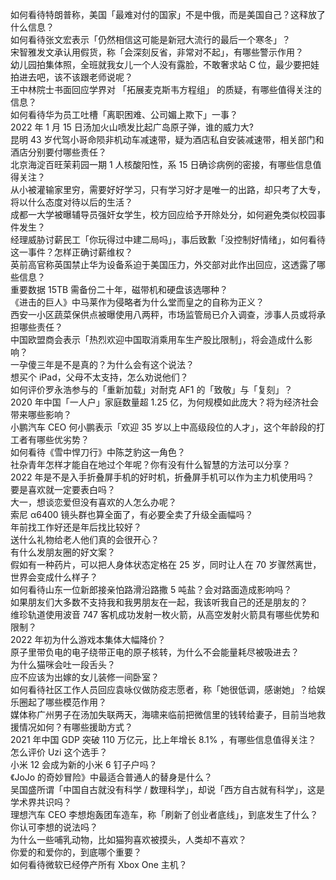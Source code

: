 如何看待特朗普称，美国「最难对付的国家」不是中俄，而是美国自己？这释放了什么信息？  
如何看待张文宏表示「仍然相信这可能是新冠大流行的最后一个寒冬」？  
宋智雅发文承认用假货，称「会深刻反省，非常对不起」，有哪些警示作用？  
幼儿园拍集体照，全班就我女儿一个人没有露脸，不敢奢求站 C 位，最少要把娃拍进去吧，该不该跟老师说呢？  
王中林院士书面回应学界对 「拓展麦克斯韦方程组」 的质疑，有哪些值得关注的信息？  
如何看待华为员工吐槽「离职困难、公司媚上欺下」一事？  
2022 年 1 月 15 日汤加火山喷发比起广岛原子弹，谁的威力大?  
昆明 43 岁代驾小哥命陨非机动车减速带，疑为酒店私自安装减速带，相关部门和酒店分别要付哪些责任？  
北京海淀百旺茉莉园一期 1 人核酸阳性，系 15 日确诊病例的密接，有哪些信息值得关注？  
从小被灌输家里穷，需要好好学习，只有学习好才是唯一的出路，却只考了大专，将以什么态度对待以后的生活？  
成都一大学被曝辅导员强奸女学生，校方回应给予开除处分，如何避免类似校园事件发生？  
经理威胁讨薪民工「你玩得过中建二局吗」，事后致歉「没控制好情绪」，如何看待这一事件？怎样正确讨薪维权？  
英前高官称英国禁止华为设备系迫于美国压力，外交部对此作出回应，这透露了哪些信息？  
重要数据 15TB 需备份二十年，磁带机和硬盘该选哪种？  
《进击的巨人》中马莱作为侵略者为什么堂而皇之的自称为正义？  
西安一小区蔬菜保供点被曝使用八两秤，市场监管局已介入调查，涉事人员或将承担哪些责任？  
中国欧盟商会表示「热烈欢迎中国取消乘用车生产股比限制」，将会造成什么影响？  
一孕傻三年是不是真的？为什么会有这个说法？  
想买个 iPad，父母不太支持，怎么劝说他们？  
如何评价罗永浩参与的「重新加载」对耐克 AF1 的「致敬」与「复刻」？  
2020 年中国「一人户」家庭数量超 1.25 亿，为何规模如此庞大？将为经济社会带来哪些影响？  
小鹏汽车 CEO 何小鹏表示「欢迎 35 岁以上中高级段位的人才」，这个年龄段的打工者有哪些优劣势？  
如何看待《雪中悍刀行》中陈芝豹这一角色？  
社杂青年怎样才能自在地过个年呢？你有没有什么智慧的方法可以分享？  
2022 年是不是入手折叠屏手机的好时机，折叠屏手机可以作为主力机使用吗？  
要是喜欢就一定要表白吗？  
大一，想谈恋爱但没有喜欢的人怎么办呢？  
索尼 α6400 镜头群也算全面了，有必要全卖了升级全画幅吗？  
年前找工作好还是年后找比较好？  
送什么礼物给老人他们真的会很开心？  
有什么发朋友圈的好文案？  
假如有一种药片，可以把人身体状态定格在 25 岁，同时让人在 70 岁骤然离世，世界会变成什么样子？  
如何看待山东一位新郎接亲怕路滑沿路撒 5 吨盐？会对路面造成影响吗？  
如果朋友们大多数不支持我和我男朋友在一起，我该听我自己的还是朋友的？  
维珍轨道使用波音 747 客机成功发射一枚火箭，从高空发射火箭具有哪些优势和限制？  
2022 年初为什么游戏本集体大幅降价？  
原子里带负电的电子绕带正电的原子核转，为什么不会能量耗尽被吸进去？  
为什么猫咪会吐一段舌头？  
应不应该为出嫁的女儿装修一间卧室？  
如何看待社区工作人员回应袁咏仪做防疫志愿者，称「她很低调，感谢她」？给娱乐圈起了哪些模范作用？  
媒体称广州男子在汤加失联两天，海啸来临前把微信里的钱转给妻子，目前当地救援情况如何？有哪些援助方式？  
2021 年中国 GDP 突破 110 万亿元，比上年增长 8.1% ，有哪些信息值得关注？  
怎么评价 Uzi 这个选手？  
小米 12 会成为新的小米 6 钉子户吗？  
《JoJo 的奇妙冒险》中最适合普通人的替身是什么？  
吴国盛所谓「中国自古就没有科学 / 数理科学」，却说「西方自古就有科学」，这是学术界共识吗？  
理想汽车 CEO 李想炮轰团车造车，称「刷新了创业者底线」，到底发生了什么？你认可李想的说法吗？  
为什么一些哺乳动物，比如猫狗喜欢被摸头，人类却不喜欢？  
你爱的和爱你的，到底哪个重要？  
如何看待微软已经停产所有 Xbox One 主机？  
